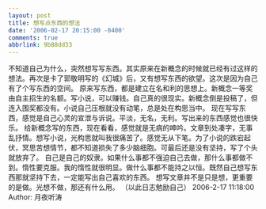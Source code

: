 ```yaml
---
layout: post
title: 想写点东西的想法
date: '2006-02-17 20:15:00 -0400'
comments: true
abbrlink: 9b88dd33
---
```

不知道自己为什么，突然想写写东西。其实原来在新概念的时候就已经有过这样的想法。再次是卡了郭敬明写的《幻城》后，又有想写东西的欲望。这次是因为自己有了个写东西的空间。
原来写东西，都是建立在名和利的思想上。新概念一等奖由自主招生的名额。写小说，可以赚钱。自己真的很现实。新概念倒是投稿了，但连入围奖都没有。小说自己压根就没有动笔，总是处在构思当中。
现在写写东西，感觉是自己心灵的宣泄与诉说。平淡，无名，无利。写出来的东西感觉也很快乐。
给新概念写的东西，现在看看，感觉就是无病的呻吟。文章到处凑字，无事乱抒情。想写小说，光构思就叫我很痛苦了。感觉无从下笔。为了小说的跌宕起伏，冥思苦想情节，都不知道损失了多少脑细胞。可最后还是没有坚持，写了个头就放弃了。
自己是自己的奴隶。如果什么事都不强迫自己去做，那什么事都做不到。惰性要克服。我的惰性就很明显。做什么事都不能持之以恒。既然自己想写东西那就坚持下去，一定能写出自己喜欢的东西。
想写文章并不是只是想，更重要的是做。光想不做，那还有什么用。
（以此日志勉励自己）
2006-2-17 11:18:00 Author: 月夜听涛
